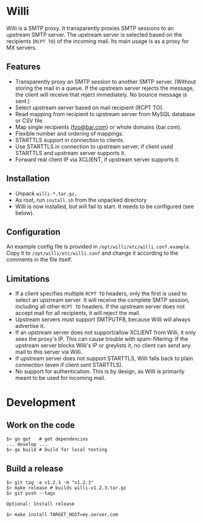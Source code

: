 # Willi

Willi is a SMTP proxy. It transparently proxies SMTP sessions to an upstream SMTP server. The upstream server is selected based on the recipients (`RCPT TO`) of the incoming mail. Its main usage is as a proxy for MX servers.

## Features

* Transparently proxy an SMTP session to another SMTP server. (Without storing the mail in a queue. If the upstream server rejects the message, the client will receive that reject immediately. No bounce message is sent.)
* Select upstream server based on mail recipient (RCPT TO).
* Read mapping from recipient to upstream server from MySQL database or CSV file.
* Map single recipients (foo@bar.com) or whole domains (bar.com).
* Flexible number and ordering of mappings.
* STARTTLS support in connection to clients.
* Use STARTTLS in connection to upstream server, if client used STARTTLS and upstream server supports it.
* Forward real client IP via XCLIENT, if upstream server supports it.

## Installation

* Unpack `willi-*.tar.gz,`
* As root, run `install.sh` from the unpacked directory
* Willi is now installed, but will fail to start. It needs to be configured (see below).

## Configuration

An example config file is provided in `/opt/willi/etc/willi.conf.example`. Copy it to `/opt/willi/etc/willi.conf` and change it according to the comments in the file itself.

## Limitations

* If a client specifies multiple `RCPT TO` headers, only the first is used to select an upstream server. It will receive the complete SMTP session, including all other `RCPT TO` headers. If the upstream server does not accept mail for all recipients, it will reject the mail.
* Upstream servers must support SMTPUTF8, because Willi will always advertise it.
* If an upstream server does not support/allow XCLIENT from Willi, it only sees the proxy's IP. This can cause trouble with spam-filtering: If the upstream server blocks Willi's IP or greylists it, no client can send any mail to this server via Willi.
* If upstream server does not support STARTTLS, Willi falls back to plain connection (even if client sent STARTTLS).
* No support for authentication. This is by design, as Willi is primarily meant to be used for incoming mail.

# Development

## Work on the code

```
$> go get   # get dependencies
... develop ...
$> go build # build for local testing
```

## Build a release

```
$> git tag -a v1.2.3 -m "v1.2.3"
$> make release # builds willi-v1.2.3.tar.gz
$> git push --tags

Optional: Install release

$> make install TARGET_HOST=my.server.com
```
